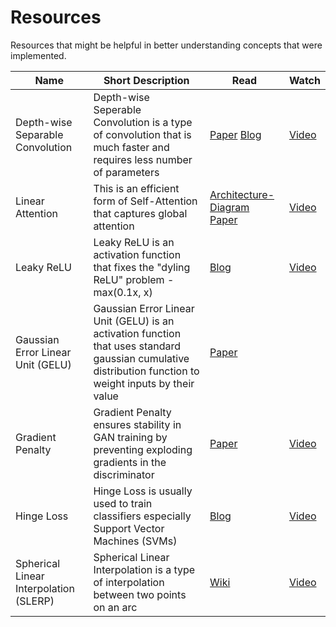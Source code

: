 # Resources

Resources that might be helpful in better understanding concepts that were implemented.

|Name|Short Description|Read|Watch|
|-|-|-|-|
|Depth-wise Separable Convolution|Depth-wise Seperable Convolution is a type of convolution that is much faster and requires less number of parameters|[Paper](https://arxiv.org/pdf/1610.02357.pdf) [Blog](https://medium.com/@zurister/depth-wise-convolution-and-depth-wise-separable-convolution-37346565d4ec)|[Video](https://www.youtube.com/watch?v=T7o3xvJLuHk)|
|Linear Attention|This is an efficient form of Self-Attention that captures global attention|[Architecture-Diagram](https://github.com/lucidrains/linear-attention-transformer/blob/master/linear-attention.png) [Paper](https://arxiv.org/pdf/2006.16236.pdf)|[Video](https://www.youtube.com/watch?v=hAooAOFRsYc)|
|Leaky ReLU|Leaky ReLU is an activation function that fixes the "dyling ReLU" problem - max(0.1x, x)|[Blog](https://towardsdatascience.com/the-dying-relu-problem-clearly-explained-42d0c54e0d24#0863)|[Video](https://www.youtube.com/watch?v=Y-ruNSdpZ0Q)|
|Gaussian Error Linear Unit (GELU)|Gaussian Error Linear Unit (GELU) is an activation function that uses standard gaussian cumulative distribution function to weight inputs by their value|[Paper](https://arxiv.org/pdf/1606.08415.pdf)| |
|Gradient Penalty|Gradient Penalty ensures stability in GAN training by preventing exploding gradients in the discriminator|[Paper](https://arxiv.org/pdf/1704.00028.pdf)|[Video](https://www.youtube.com/watch?v=5c57gnaPkA4)|
|Hinge Loss|Hinge Loss is usually used to train classifiers especially Support Vector Machines (SVMs)|[Blog](https://towardsdatascience.com/a-definitive-explanation-to-hinge-loss-for-support-vector-machines-ab6d8d3178f1)|[Video](https://www.youtube.com/watch?v=RBtgpKmdBlk)|
|Spherical Linear Interpolation (SLERP)|Spherical Linear Interpolation is a type of interpolation between two points on an arc|[Wiki](https://en.wikipedia.org/wiki/Slerp)|[Video](https://www.youtube.com/watch?v=ibkT5ao8kGY)|